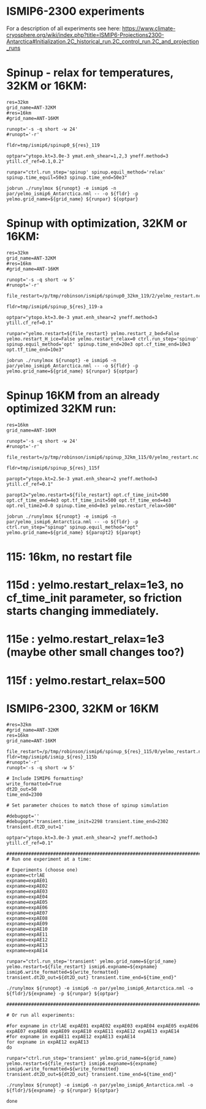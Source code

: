 # ISMIP6-2300 experiments

For a description of all experiments see here:
https://www.climate-cryosphere.org/wiki/index.php?title=ISMIP6-Projections2300-Antarctica#Initialization.2C_historical_run.2C_control_run.2C_and_projection_runs

# Spinup - relax for temperatures, 32KM or 16KM:
```
res=32km
grid_name=ANT-32KM
#res=16km
#grid_name=ANT-16KM

runopt='-s -q short -w 24'
#runopt='-r'

fldr=tmp/ismip6/spinup0_${res}_119

optpar="ytopo.kt=3.0e-3 ymat.enh_shear=1,2,3 yneff.method=3 ytill.cf_ref=0.1,0.2"

runpar="ctrl.run_step='spinup' spinup.equil_method='relax' spinup.time_equil=50e3 spinup.time_end=50e3"

jobrun ./runylmox ${runopt} -e ismip6 -n par/yelmo_ismip6_Antarctica.nml -- -o ${fldr} -p yelmo.grid_name=${grid_name} ${runpar} ${optpar}

```

# Spinup with optimization, 32KM or 16KM:
```
res=32km
grid_name=ANT-32KM
#res=16km
#grid_name=ANT-16KM

runopt='-s -q short -w 5'
#runopt='-r'

file_restart=/p/tmp/robinson/ismip6/spinup0_32km_119/2/yelmo_restart.nc

fldr=tmp/ismip6/spinup_${res}_119-a

optpar="ytopo.kt=3.0e-3 ymat.enh_shear=2 yneff.method=3 ytill.cf_ref=0.1"

runpar="yelmo.restart=${file_restart} yelmo.restart_z_bed=False yelmo.restart_H_ice=False yelmo.restart_relax=0 ctrl.run_step='spinup' spinup.equil_method='opt' spinup.time_end=20e3 opt.cf_time_end=10e3 opt.tf_time_end=10e3"

jobrun ./runylmox ${runopt} -e ismip6 -n par/yelmo_ismip6_Antarctica.nml -- -o ${fldr} -p yelmo.grid_name=${grid_name} ${runpar} ${optpar}

```

# Spinup 16KM from an already optimized 32KM run:
```
res=16km
grid_name=ANT-16KM

runopt='-s -q short -w 24'
#runopt='-r'

file_restart=/p/tmp/robinson/ismip6/spinup_32km_115/0/yelmo_restart.nc

fldr=tmp/ismip6/spinup_${res}_115f

paropt="ytopo.kt=2.5e-3 ymat.enh_shear=2 yneff.method=3 ytill.cf_ref=0.1"

paropt2="yelmo.restart=${file_restart} opt.cf_time_init=500 opt.cf_time_end=4e3 opt.tf_time_init=500 opt.tf_time_end=4e3 opt.rel_time2=0.0 spinup.time_end=8e3 yelmo.restart_relax=500"

jobrun ./runylmox ${runopt} -e ismip6 -n par/yelmo_ismip6_Antarctica.nml -- -o ${fldr} -p ctrl.run_step="spinup" spinup.equil_method="opt" yelmo.grid_name=${grid_name} ${paropt2} ${paropt}

```

# 115: 16km, no restart file 

# 115d : yelmo.restart_relax=1e3, no cf_time_init parameter, so friction starts changing immediately.

# 115e : yelmo.restart_relax=1e3 (maybe other small changes too?)
# 115f : yelmo.restart_relax=500


# ISMIP6-2300, 32KM or 16KM
```
#res=32km
#grid_name=ANT-32KM
res=16km
grid_name=ANT-16KM

file_restart=/p/tmp/robinson/ismip6/spinup_${res}_115/0/yelmo_restart.nc
fldr=tmp/ismip6/ismip_${res}_115b
#runopt='-r'
runopt='-s -q short -w 5'

# Include ISMIP6 formatting?
write_formatted=True 
dt2D_out=50
time_end=2300

# Set parameter choices to match those of spinup simulation

#debugopt=''
#debugopt='transient.time_init=2298 transient.time_end=2302 transient.dt2D_out=1'

optpar="ytopo.kt=3.0e-3 ymat.enh_shear=2 yneff.method=3 ytill.cf_ref=0.1"

###########################################################################################
# Run one experiment at a time:

# Experiments (choose one)
expname=ctrlAE
expname=expAE01
expname=expAE02
expname=expAE03
expname=expAE04
expname=expAE05
expname=expAE06
expname=expAE07
expname=expAE08
expname=expAE09
expname=expAE10
expname=expAE11
expname=expAE12
expname=expAE13
expname=expAE14

runpar="ctrl.run_step='transient' yelmo.grid_name=${grid_name} yelmo.restart=${file_restart} ismip6.expname=${expname} ismip6.write_formatted=${write_formatted} transient.dt2D_out=${dt2D_out} transient.time_end=${time_end}"

./runylmox ${runopt} -e ismip6 -n par/yelmo_ismip6_Antarctica.nml -o ${fldr}/${expname} -p ${runpar} ${optpar}

###########################################################################################

# Or run all experiments:

#for expname in ctrlAE expAE01 expAE02 expAE03 expAE04 expAE05 expAE06 expAE07 expAE08 expAE09 expAE10 expAE11 expAE12 expAE13 expAE14
#for expname in expAE11 expAE12 expAE13 expAE14
for expname in expAE12 expAE13
do

runpar="ctrl.run_step='transient' yelmo.grid_name=${grid_name} yelmo.restart=${file_restart} ismip6.expname=${expname} ismip6.write_formatted=${write_formatted} transient.dt2D_out=${dt2D_out} transient.time_end=${time_end}"

./runylmox ${runopt} -e ismip6 -n par/yelmo_ismip6_Antarctica.nml -o ${fldr}/${expname} -p ${runpar} ${optpar}

done

```
